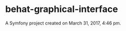 behat-graphical-interface
=========================

A Symfony project created on March 31, 2017, 4:46 pm.
